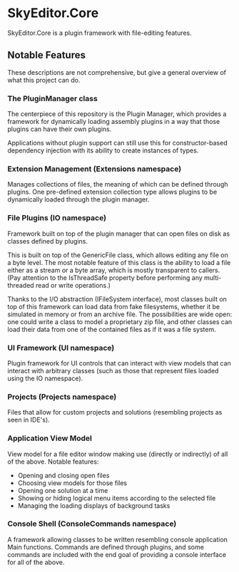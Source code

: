 # SkyEditor.Core
SkyEditor.Core is a plugin framework with file-editing features.

## Notable Features
These descriptions are not comprehensive, but give a general overview of what this project can do.

### The PluginManager class
The centerpiece of this repository is the Plugin Manager, which provides a framework for dynamically loading assembly plugins in a way that those plugins can have their own plugins.

Applications without plugin support can still use this for constructor-based dependency injection with its ability to create instances of types.

### Extension Management (Extensions namespace)
Manages collections of files, the meaning of which can be defined through plugins. One pre-defined extension collection type allows plugins to be dynamically loaded through the plugin manager.

### File Plugins (IO namespace)
Framework built on top of the plugin manager that can open files on disk as classes defined by plugins.

This is built on top of the GenericFile class, which allows editing any file on a byte level. The most notable feature of this class is the ability to load a file either as a stream or a byte array, which is mostly transparent to callers. (Pay attention to the IsThreadSafe property before performing any multi-threaded read or write operations.)

Thanks to the I/O abstraction (IFileSystem interface), most classes built on top of this framework can load data from fake filesystems, whether it be simulated in memory or from an archive file. The possibilities are wide open: one could write a class to model a proprietary zip file, and other classes can load their data from one of the contained files as if it was a file system.

### UI Framework (UI namespace)
Plugin framework for UI controls that can interact with view models that can interact with arbitrary classes (such as those that represent files loaded using the IO namespace).

### Projects (Projects namespace)
Files that allow for custom projects and solutions (resembling projects as seen in IDE's).

### Application View Model
View model for a file editor window making use (directly or indirectly) of all of the above. Notable features:
* Opening and closing open files
* Choosing view models for those files
* Opening one solution at a time
* Showing or hiding logical menu items according to the selected file
* Managing the loading displays of background tasks

### Console Shell (ConsoleCommands namespace)
A framework allowing classes to be written resembling console application Main functions. Commands are defined through plugins, and some commands are included with the end goal of providing a console interface for all of the above.
